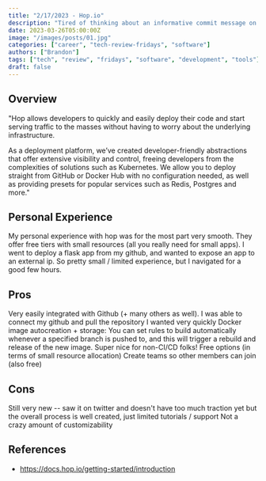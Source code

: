 ```yaml
---
title: "2/17/2023 - Hop.io"
description: "Tired of thinking about an informative commit message on your changes?"
date: 2023-03-26T05:00:00Z
image: "/images/posts/01.jpg"
categories: ["career", "tech-review-fridays", "software"]
authors: ["Brandon"]
tags: ["tech", "review", "fridays", "software", "development", "tools"]
draft: false
---
```




## Overview
"Hop allows developers to quickly and easily deploy their code and start serving traffic to the masses without having to worry about the underlying infrastructure.

As a deployment platform, we’ve created developer-friendly abstractions that offer extensive visibility and control, freeing developers from the complexities of solutions such as Kubernetes. We allow you to deploy straight from GitHub or Docker Hub with no configuration needed, as well as providing presets for popular services such as Redis, Postgres and more."

## Personal Experience
My personal experience with hop was for the most part very smooth. They offer free tiers with small resources (all you really need for small apps). I went to deploy a flask app from my github, and wanted to expose an app to an external ip. So pretty small / limited experience, but I navigated for a good few hours.

## Pros
Very easily integrated with Github (+ many others as well). I was able to connect my github and pull the repository I wanted very quickly
Docker image autocreation + storage: You can set rules to build automatically whenever a specified branch is pushed to, and this will trigger a rebuild and release of the new image. Super nice for non-CI/CD folks!
Free options (in terms of small resource allocation)
Create teams so other members can join (also free)

## Cons
Still very new -- saw it on twitter  and doesn't have too much traction yet but the overall process is well created, just limited tutorials / support
Not a crazy amount of customizability

## References
- https://docs.hop.io/getting-started/introduction